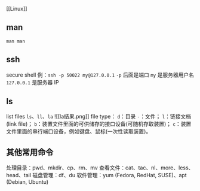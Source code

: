 [[Linux]]

## man
`man man`

## ssh
secure shell
例：`ssh -p 50022 my@127.0.0.1`
`-p` 后面是端口
`my` 是服务器用户名
`127.0.0.1` 是服务器 IP

## ls
list files
`ls`、`ll`、`la`
![[la结果.png]]
file type：
`d`：目录
`-`：文件；
`l`：链接文档(link file)；
`b`：装置文件里面的可供储存的接口设备(可随机存取装置)；
`c`：装置文件里面的串行端口设备，例如键盘、鼠标(一次性读取装置)。

## 其他常用命令
处理目录：pwd、mkdir、cp、rm、mv
查看文件：cat、tac、nl、more、less、head、tail
磁盘管理：df、du
软件管理：yum (Fedora, RedHat, SUSE)、apt (Debian, Ubuntu)
